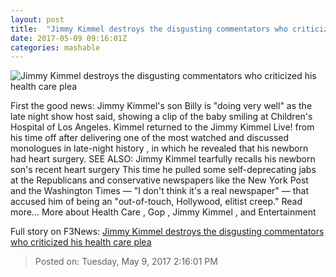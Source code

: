 ```yaml
---
layout: post
title:  "Jimmy Kimmel destroys the disgusting commentators who criticized his health care plea"
date: 2017-05-09 09:16:01Z
categories: mashable
---
```


![Jimmy Kimmel destroys the disgusting commentators who criticized his health care plea](http://i.amz.mshcdn.com/N5M2ylzFQHTgTAhLf54-6AO3Nz4=/1200x630/2017%2F05%2F09%2Fe4%2F23a70488d62c4e0eb1b4b2c0098b9151.1e1f4.jpg)

First the good news: Jimmy Kimmel's son Billy is "doing very well" as the late night show host said, showing a clip of the baby smiling at Children's Hospital of Los Angeles. Kimmel returned to the Jimmy Kimmel Live! from his time off after delivering one of the most watched and discussed monologues in late-night history , in which he revealed that his newborn had heart surgery. SEE ALSO: Jimmy Kimmel tearfully recalls his newborn son's recent heart surgery This time he pulled some self-deprecating jabs at the Republicans and conservative newspapers like the New York Post and the Washington Times — "I don't think it's a real newspaper" — that accused him of being an "out-of-touch, Hollywood, elitist creep." Read more... More about Health Care , Gop , Jimmy Kimmel , and Entertainment


Full story on F3News: [Jimmy Kimmel destroys the disgusting commentators who criticized his health care plea](http://www.f3nws.com/n/anQzQH)

> Posted on: Tuesday, May 9, 2017 2:16:01 PM
